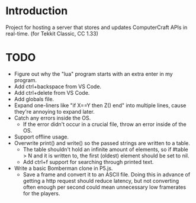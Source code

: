 # Introduction
Project for hosting a server that stores and updates ComputerCraft APIs in real-time. (for Tekkit Classic, CC 1.33)

# TODO
* Figure out why the "lua" program starts with an extra enter in my program.
* Add ctrl+backspace from VS Code.
* Add ctrl+delete from VS Code.
* Add globals file.
* Expand one-liners like "if X==Y then Z() end" into multiple lines, cause they're annoying to expand later.
* Catch any errors inside the OS.
	* If the error didn't occur in a crucial file, throw an error inside of the OS.
* Support offline usage.
* Overwrite print() and write() so the passed strings are written to a table.
    * The table shouldn't hold an infinite amount of elements, so if #table > N and it is written to, the first (oldest) element should be set to nil.
    * Add ctrl+f support for searching through printed text.
* Write a basic Bomberman clone in P5.js.
    * Save a frame and convert it to an ASCII file.
        Doing this in advance of getting a http request should reduce latency, but not converting often enough per second could mean unnecessary low framerates for the players.
